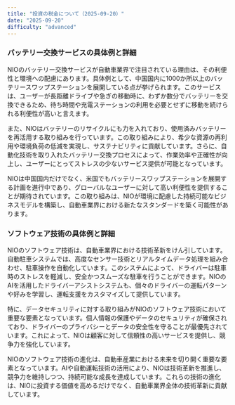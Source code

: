 ```yaml
---
title: "投資の税金について（2025-09-20）"
date: "2025-09-20"
difficulty: "advanced"
---
```


### バッテリー交換サービスの具体例と詳細

NIOのバッテリー交換サービスが自動車業界で注目されている理由は、その利便性と環境への配慮にあります。具体例として、中国国内に1000か所以上のバッテリースワップステーションを展開している点が挙げられます。このサービスは、ユーザーが長距離ドライブや急ぎの移動時に、わずか数分でバッテリーを交換できるため、待ち時間や充電ステーションの利用を必要とせずに移動を続けられる利便性が高いと言えます。

また、NIOはバッテリーのリサイクルにも力を入れており、使用済みバッテリーを再活用する取り組みを行っています。この取り組みにより、希少な資源の再利用や環境負荷の低減を実現し、サステナビリティに貢献しています。さらに、自動化技術を取り入れたバッテリー交換プロセスによって、作業効率や正確性が向上し、ユーザーにとってストレスの少ないサービス提供が可能となっています。

NIOは中国国内だけでなく、米国でもバッテリースワップステーションを展開する計画を進行中であり、グローバルなユーザーに対して高い利便性を提供することが期待されています。この取り組みは、NIOが環境に配慮した持続可能なビジネスモデルを構築し、自動車業界における新たなスタンダードを築く可能性があります。

### ソフトウェア技術の具体例と詳細

NIOのソフトウェア技術は、自動車業界における技術革新をけん引しています。自動駐車システムでは、高度なセンサー技術とリアルタイムデータ処理を組み合わせ、駐車操作を自動化しています。このシステムによって、ドライバーは駐車時のストレスを軽減し、安全かつスムーズな駐車を行うことができます。NIOのAIを活用したドライバーアシストシステムも、個々のドライバーの運転パターンや好みを学習し、運転支援をカスタマイズして提供しています。

特に、データセキュリティに対する取り組みがNIOのソフトウェア技術において重要な要素となっています。個人情報の保護やデータのセキュリティが確保されており、ドライバーのプライバシーとデータの安全性を守ることが最優先されています。これによって、NIOは顧客に対して信頼性の高いサービスを提供し、競争力を強化しています。

NIOのソフトウェア技術の進化は、自動車産業における未来を切り開く重要な要素となっています。AIや自動運転技術の活用により、NIOは技術革新を推進し、競争力を維持しつつ、持続可能な成長を達成しています。これらの技術の進化は、NIOに投資する価値を高めるだけでなく、自動車業界全体の技術革新に貢献しています。
